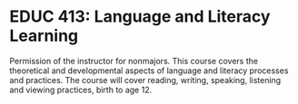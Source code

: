 # EDUC 413: Language and Literacy Learning

Permission of the instructor for nonmajors. This course covers the theoretical and developmental aspects of language and literacy processes and practices. The course will cover reading, writing, speaking, listening and viewing practices, birth to age 12.
